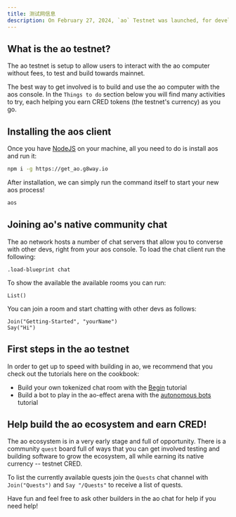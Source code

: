```yaml
---
title: 测试网信息
description: On February 27, 2024, `ao` Testnet was launched, for developers and early adopters to explore the hyper parallel computer.
---
```


## What is the ao testnet?

The ao testnet is setup to allow users to interact with the ao computer without fees, to test and build towards mainnet.

The best way to get involved is to build and use the ao computer with the aos console. In the `Things to do` section below you will find many activities to try, each helping you earn CRED tokens (the testnet's currency) as you go.

## Installing the aos client

Once you have [NodeJS](https://nodejs.org) on your machine, all you need to do is install aos and run it:

```sh
npm i -g https://get_ao.g8way.io
```

After installation, we can simply run the command itself to start your new aos process!

```sh
aos
```

## Joining ao's native community chat

The ao network hosts a number of chat servers that allow you to converse with other devs, right from your aos console. To load the chat client run the following:

```
.load-blueprint chat
```

To show the available the available rooms you can run:

```
List()
```

You can join a room and start chatting with other devs as follows:

```
Join("Getting-Started", "yourName")
Say("Hi")
```

## First steps in the ao testnet

In order to get up to speed with building in ao, we recommend that you check out the tutorials here on the cookbook:

- Build your own tokenized chat room with the [Begin](/tutorials/begin/) tutorial
- Build a bot to play in the ao-effect arena with the [autonomous bots](/tutorials/bots-and-games/) tutorial

## Help build the ao ecosystem and earn CRED!

The ao ecosystem is in a very early stage and full of opportunity. There is a community `quest` board full of ways that you can get involved testing and building software to grow the ecosystem, all while earning its native currency -- testnet CRED.

To list the currently available quests join the `Quests` chat channel with `Join("Quests")` and `Say "/Quests"` to receive a list of quests.

Have fun and feel free to ask other builders in the ao chat for help if you need help!
